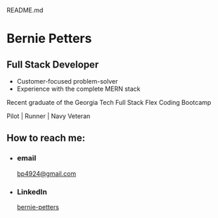 README.md

# Bernie Petters

## Full Stack Developer

  - Customer-focused problem-solver
  - Experience with the complete MERN stack
  
Recent graduate of the Georgia Tech Full Stack Flex Coding Bootcamp

Pilot | Runner | Navy Veteran



## How to reach me: 

- ### email
  <a href="mailTo: bp4924@gmail.com?subject=Hello!" alt="" >bp4924@gmail.com</a>

- ### LinkedIn
  [bernie-petters](https://linkedin.com/in/bernie-petters)
  

